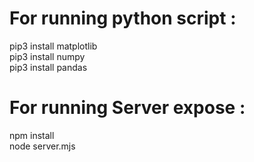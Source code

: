 # For running python script :

pip3 install matplotlib<br />
pip3 install numpy<br />
pip3 install pandas<br />

# For running Server expose :

npm install<br />
node server.mjs<br />
